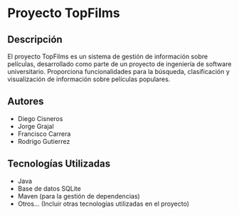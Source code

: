 # Proyecto TopFilms

## Descripción
El proyecto TopFilms es un sistema de gestión de información sobre películas, desarrollado como parte de un proyecto de ingeniería de software universitario. Proporciona funcionalidades para la búsqueda, clasificación y visualización de información sobre películas populares.

## Autores
- Diego Cisneros
- Jorge Grajal
- Francisco Carrera
- Rodrigo Gutierrez

## Tecnologías Utilizadas
- Java
- Base de datos SQLite
- Maven (para la gestión de dependencias)
- Otros... (Incluir otras tecnologías utilizadas en el proyecto)
